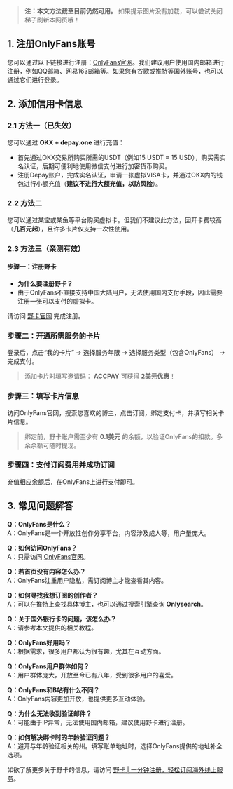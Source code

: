 > **注：本文方法截至目前仍然可用。**
> 如果提示图片没有加载，可以尝试关闭梯子刷新本网页哦！

## 1. 注册OnlyFans账号

您可以通过以下链接进行注册：[OnlyFans官网](https://onlyfans.com/)。我们建议用户使用国内邮箱进行注册，例如QQ邮箱、网易163邮箱等。如果您有谷歌或推特等国外账号，也可以通过它们进行登录。

## 2. 添加信用卡信息

### 2.1 方法一（已失效）

您可以通过 **OKX + depay.one** 进行充值：

- 首先通过OKX交易所购买所需的USDT（例如15 USDT ≈ 15 USD），购买需实名认证，后期可便利地使用微信支付进行加密货币购买。
- 注册Depay账户，完成实名认证，申请一张虚拟VISA卡，并通过OKX内的钱包进行小额充值（**建议不进行大额充值，以防风险**）。

### 2.2 方法二

您可以通过某宝或某鱼等平台购买虚拟卡。但我们不建议此方法，因开卡费较高（**几百元起**），且许多卡片仅支持一次性使用。

### 2.3 方法三（亲测有效）

#### 步骤一：注册野卡

- **为什么要注册野卡？**
- 由于OnlyFans不直接支持中国大陆用户，无法使用国内支付手段，因此需要注册一张可以支付的虚拟卡。

请访问 [野卡官网](https://bit.ly/bewildcard) 完成注册。

### 步骤二：开通所需服务的卡片

登录后，点击“我的卡片” -> 选择服务年限 -> 选择服务类型（包含OnlyFans） -> 完成支付。

> 添加卡片时填写邀请码： **ACCPAY** 可获得 **2美元优惠**！

### 步骤三：填写卡片信息

访问OnlyFans官网，搜索您喜欢的博主，点击订阅，绑定支付卡，并填写相关卡片信息。

> 绑定前，野卡账户需至少有 **0.1美元** 的余额，以验证OnlyFans的扣款。多余余额可随时提现。

### 步骤四：支付订阅费用并成功订阅

充值相应余额后，在OnlyFans上进行支付即可。

## 3. 常见问题解答

**Q：OnlyFans是什么？**  
A：OnlyFans是一个开放性创作分享平台，内容涉及成人等，用户量庞大。

**Q：如何访问OnlyFans？**  
A：只需访问 [OnlyFans官网](https://onlyfans.com/)。

**Q：若首页没有内容怎么办？**  
A：OnlyFans注重用户隐私，需订阅博主才能查看其内容。

**Q：如何寻找我想订阅的创作者？**  
A：可以在推特上查找具体博主，也可以通过搜索引擎查询 **Onlysearch**。

**Q：关于国外银行卡的问题，该怎么办？**  
A：请参考本文提供的相关教程。

**Q：OnlyFans好用吗？**  
A：根据需求，很多用户都认为很有趣，尤其在互动方面。

**Q：OnlyFans用户群体如何？**  
A：用户群体庞大，开放至今已有八年，受到很多用户的喜爱。

**Q：OnlyFans和B站有什么不同？**  
A：OnlyFans内容更加开放，也提供更多互动体验。

**Q：为什么无法收到验证邮件？**  
A：可能由于IP异常，无法使用国内邮箱，建议使用野卡进行注册。

**Q：如何解决绑卡时的年龄验证问题？**  
A：避开与年龄验证相关的州。填写账单地址时，选择OnlyFans提供的地址补全选项。

如欲了解更多关于野卡的信息，请访问 [野卡 | 一分钟注册，轻松订阅海外线上服务](https://bit.ly/bewildcard)。